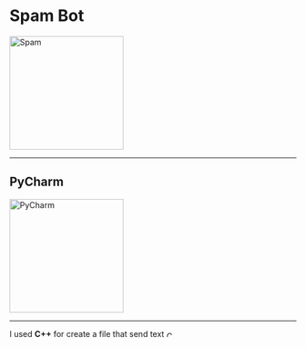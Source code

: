 # Spam Bot
<img src="https://www.gannett-cdn.com/presto/2019/08/27/PTCN/d4c0dd22-b63f-4b80-b2c9-5af9cea12bd8-0926_NCFE_WEBmac411.JPG" alt="Spam" style="width:200px;"/>

---
## PyCharm
<img src="https://miro.medium.com/max/1200/1*gYFLCqNfVX3qvwnoNwFFNA.png" alt="PyCharm" style="width:200px;"/>

---
I used **C++** for create a file that send text
<img src="https://upload.wikimedia.org/wikipedia/commons/thumb/1/18/ISO_C%2B%2B_Logo.svg/1200px-ISO_C%2B%2B_Logo.svg.png" alt="C++" style="width:10px;"/>
